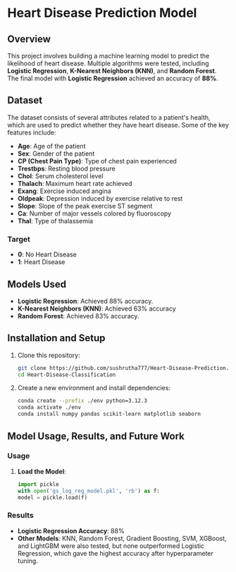 # Heart Disease Prediction Model

## Overview

This project involves building a machine learning model to predict the likelihood of heart disease. Multiple algorithms were tested, including **Logistic Regression**, **K-Nearest Neighbors (KNN)**, and **Random Forest**. The final model with **Logistic Regression** achieved an accuracy of **88%**.

## Dataset

The dataset consists of several attributes related to a patient's health, which are used to predict whether they have heart disease. Some of the key features include:
- **Age**: Age of the patient
- **Sex**: Gender of the patient
- **CP (Chest Pain Type)**: Type of chest pain experienced
- **Trestbps**: Resting blood pressure
- **Chol**: Serum cholesterol level
- **Thalach**: Maximum heart rate achieved
- **Exang**: Exercise induced angina
- **Oldpeak**: Depression induced by exercise relative to rest
- **Slope**: Slope of the peak exercise ST segment
- **Ca**: Number of major vessels colored by fluoroscopy
- **Thal**: Type of thalassemia

### Target
- **0**: No Heart Disease
- **1**: Heart Disease

## Models Used

- **Logistic Regression**: Achieved 88% accuracy.
- **K-Nearest Neighbors (KNN)**: Achieved 63% accuracy 
- **Random Forest**: Achieved 83% accuracy.

## Installation and Setup

1. Clone this repository:
   ```bash
   git clone https://github.com/sushrutha777/Heart-Disease-Prediction.git
   cd Heart-Disease-Classification

2. Create a new environment and install dependencies:

   ```bash
   conda create --prefix ./env python=3.12.3
   conda activate ./env
   conda install numpy pandas scikit-learn matplotlib seaborn
   ```

## Model Usage, Results, and Future Work

### Usage

1. **Load the Model**:

   ```python
   import pickle
   with open('gs_log_reg_model.pkl', 'rb') as f:
   model = pickle.load(f)
   ```

### Results

- **Logistic Regression Accuracy**: 88%
- **Other Models**: KNN, Random Forest, Gradient Boosting, SVM, XGBoost, and LightGBM were also tested, but none outperformed Logistic Regression, which gave the highest accuracy after hyperparameter tuning. 
